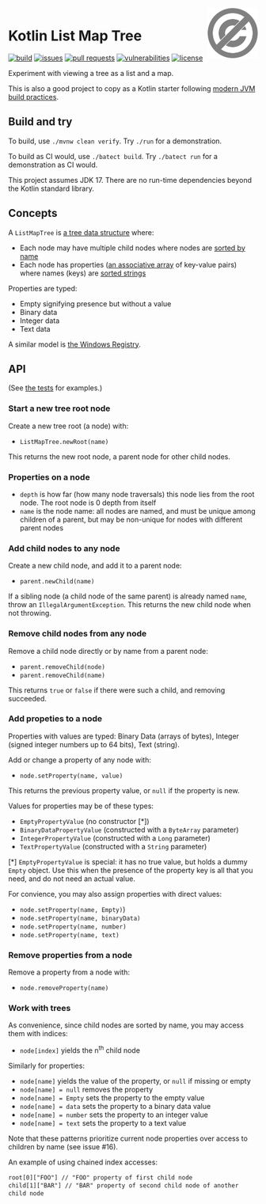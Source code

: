 <a href="./LICENSE.md">
<img src="./images/public-domain.svg" alt="Public Domain"
align="right" width="20%" height="auto"/>
</a>

# Kotlin List Map Tree

[![build](https://github.com/binkley/kotlin-list-map-tree/workflows/build/badge.svg)](https://github.com/binkley/kotlin-list-map-tree/actions)
[![issues](https://img.shields.io/github/issues/binkley/kotlin-list-map-tree.svg)](https://github.com/binkley/kotlin-list-map-tree/issues/)
[![pull requests](https://img.shields.io/github/issues-pr/binkley/kotlin-list-map-tree.svg)](https://github.com/binkley/kotlin-list-map-tree/pulls)
[![vulnerabilities](https://snyk.io/test/github/binkley/kotlin-list-map-tree/badge.svg)](https://snyk.io/test/github/binkley/kotlin-list-map-tree)
[![license](https://img.shields.io/badge/license-Public%20Domain-blue.svg)](http://unlicense.org/)

Experiment with viewing a tree as a list and a map.

This is also a good project to copy as a Kotlin starter following [modern JVM
build practices](https://github.com/binkley/modern-java-practices).

## Build and try

To build, use `./mvnw clean verify`.
Try `./run` for a demonstration.

To build as CI would, use `./batect build`.
Try `./batect run` for a demonstration as CI would.

This project assumes JDK 17.
There are no run-time dependencies beyond the Kotlin standard library.

## Concepts

A `ListMapTree` is [a tree data
structure](https://en.wikipedia.org/wiki/Tree_(data_structure)) where:

- Each node may have multiple child nodes where nodes are [sorted by
  name](https://en.wikipedia.org/wiki/Tree_(graph_theory)#Ordered_tree)
- Each node has properties ([an associative
  array](https://en.wikipedia.org/wiki/Associative_array) of key-value pairs)
  where names (keys) are [sorted
  strings](https://en.wikipedia.org/wiki/Associative_array#Ordered_dictionary)

Properties are typed:

- Empty signifying presence but without a value
- Binary data
- Integer data
- Text data

A similar model is [the Windows
Registry](https://en.wikipedia.org/wiki/Windows_Registry).

## API

(See [the tests](./src/test/kotlin/hm/binkley/labs) for examples.)

### Start a new tree root node

Create a new tree root (a node) with:

- `ListMapTree.newRoot(name)`

This returns the new root node, a parent node for other child nodes.

### Properties on a node

- `depth` is how far (how many node traversals) this node lies from the root
  node. The root node is 0 depth from itself
- `name` is the node name: all nodes are named, and must be unique among
  children of a parent, but may be non-unique for nodes with different
  parent nodes

### Add child nodes to any node

Create a new child node, and add it to a parent node:

- `parent.newChild(name)`

If a sibling node (a child node of the same parent) is already named `name`,
throw an `IllegalArgumentException`.
This returns the new child node when not throwing.

### Remove child nodes from any node

Remove a child node directly or by name from a parent node:

- `parent.removeChild(node)`
- `parent.removeChild(name)`

This returns `true` or `false` if there were such a child, and removing
succeeded.

### Add propeties to a node

Properties with values are typed: Binary Data (arrays of bytes), Integer
(signed integer numbers up to 64 bits), Text (string).

Add or change a property of any node with:

- `node.setProperty(name, value)`

This returns the previous property value, or `null` if the property is new.

Values for properties may be of these types:

- `EmptyPropertyValue` (no constructor \[\*])
- `BinaryDataPropertyValue` (constructed with a `ByteArray` parameter)
- `IntegerPropertyValue` (constructed with a `Long` parameter)
- `TextPropertyValue` (constructed with a `String` parameter)

\[\*] `EmptyPropertyValue` is special: it has no true value, but holds a
dummy `Empty` object. Use this when the presence of the property key is all
that you need, and do not need an actual value.

For convience, you may also assign properties with direct values:

- `node.setProperty(name, Empty)`)
- `node.setProperty(name, binaryData)`
- `node.setProperty(name, number)`
- `node.setProperty(name, text)`

### Remove properties from a node

Remove a property from a node with:

- `node.removeProperty(name)`

### Work with trees

As convenience, since child nodes are sorted by name, you may access them with
indices:

- `node[index]` yields the n<sup>th</sup> child node

Similarly for properties:

- `node[name]` yields the value of the property, or `null` if missing or
  empty
- `node[name] = null` removes the property
- `node[name] = Empty` sets the property to the empty value
- `node[name] = data` sets the property to a binary data value
- `node[name] = number` sets the property to an integer value
- `node[name] = text` sets the property to a text value

Note that these patterns prioritize current node properties over access to
children by name (see issue #16).

An example of using chained index accesses:

```
root[0]["FOO"] // "FOO" property of first child node
child[1]["BAR"] // "BAR" property of second child node of another child node
```
